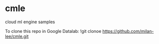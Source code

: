 # cmle
cloud ml engine samples

To clone this repo in Google Datalab:
!git clonoe https://github.com/milan-lee/cmle.git
